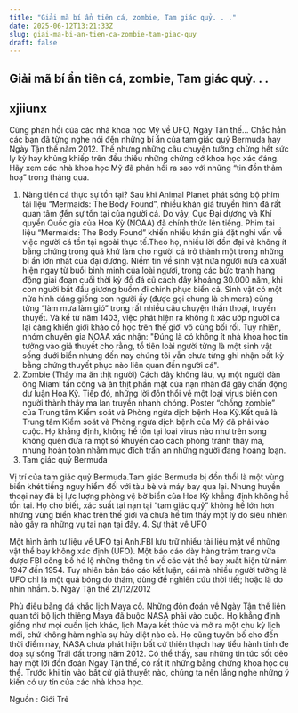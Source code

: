 ```yaml
---
title: "Giải mã bí ẩn tiên cá, zombie, Tam giác quỷ. . ."
date: 2025-06-12T13:21:33Z
slug: giai-ma-bi-an-tien-ca-zombie-tam-giac-quy
draft: false
---
```


## Giải mã bí ẩn tiên cá, zombie, Tam giác quỷ. . .

## xjiiunx

Cùng phản hồi của các nhà khoa học Mỹ về UFO, Ngày Tận thế...
Chắc hẳn các bạn đã từng nghe nói đến những bí ẩn của tam giác quỷ Bermuda hay Ngày Tận thế năm 2012. Thế nhưng những câu chuyện tưởng chừng hết sức ly kỳ hay khủng khiếp trên đều thiếu những chứng cớ khoa học xác đáng. Hãy xem các nhà khoa học Mỹ đã phản hồi ra sao với những “tin đồn thảm hoạ” trong tháng qua.
1. Nàng tiên cá thực sự tồn tại? 
Sau khi Animal Planet phát sóng bộ phim tài liệu “Mermaids: The Body Found”, nhiều khán giả truyền hình đã rất quan tâm đến sự tồn tại của người cá. Do vậy, Cục Đại dương và Khí quyển Quốc gia của Hoa Kỳ (NOAA) đã chính thức lên tiếng.
​Phim tài liệu “Mermaids: The Body Found” khiến nhiều khán giả đặt nghi vấn về việc người cá tồn tại ngoài thực tế.​Theo họ, nhiều lời đồn đại và không ít bằng chứng trong quá khứ làm cho người cá trở thành một trong những bí ẩn lớn nhất của đại dương. Niềm tin về sinh vật nửa người nửa cá xuất hiện ngay từ buổi bình minh của loài người, trong các bức tranh hang động giai đoạn cuối thời kỳ đồ đá cũ cách đây khoảng 30.000 năm, khi con người bắt đầu giương buồm đi chinh phục biển cả. 
​Sinh vật có một nửa hình dáng giống con người ấy (được gọi chung là chimera) cũng từng “làm mưa làm gió” trong rất nhiều câu chuyện thần thoại, truyền thuyết. Và kể từ năm 1403, việc phát hiện ra không ít xác ướp người cá lại càng khiến giới khảo cổ học trên thế giới vô cùng bối rối.
Tuy nhiên, nhóm chuyên gia NOAA xác nhận: "Đúng là có không ít nhà khoa học tin tưởng vào giả thuyết cho rằng, tổ tiên loài người từng là một sinh vật sống dưới biển nhưng đến nay chúng tôi vẫn chưa từng ghi nhận bất kỳ bằng chứng thuyết phục nào liên quan đến người cá". 
2. Zombie (Thây ma ăn thịt người)
Cách đây không lâu, vụ một người đàn ông Miami tấn công và ăn thịt phần mặt của nạn nhân đã gây chấn động dư luận Hoa Kỳ. Tiếp đó, những lời đồn thổi về một loại virus biến con người thành thây ma lan truyền nhanh chóng. 
​Poster “chống zombie” của Trung tâm Kiểm soát và Phòng ngừa dịch bệnh Hoa Kỳ.​Kết quả là Trung tâm Kiểm soát và Phòng ngừa dịch bệnh của Mỹ đã phải vào cuộc. Họ khẳng định, không hề tồn tại loại virus nào như trên song không quên đưa ra một số khuyến cáo cách phòng tránh thây ma, nhưng hoàn toàn nhằm mục đích trấn an những người đang hoảng loạn.
3. Tam giác quỷ Bermuda
 
​Vị trí của tam giác quỷ Bermuda.​Tam giác Bermuda bị đồn thổi là một vùng biển khét tiếng nguy hiểm đối với tàu bè và máy bay qua lại. Nhưng huyền thoại này đã bị lực lượng phòng vệ bờ biển của Hoa Kỳ khẳng định không hề tồn tại. 
Họ cho biết, xác suất tai nạn tại “tam giác quỷ” không hề lớn hơn những vùng biển khác trên thế giới và chưa hề tìm thấy một lý do siêu nhiên nào gây ra những vụ tai nạn tại đây.
4. Sự thật về UFO
 
​Một hình ảnh tư liệu về UFO tại Anh.​FBI lưu trữ nhiều tài liệu mật về những vật thể bay không xác định (UFO). Một báo cáo dày hàng trăm trang vừa được FBI công bố hé lộ những thông tin về các vật thể bay xuất hiện từ năm 1947 đến 1954. Tuy nhiên bản báo cáo kết luận, cái mà nhiều người tưởng là UFO chỉ là một quả bóng do thám, dùng để nghiên cứu thời tiết; hoặc là do nhìn nhầm.
5. Ngày Tận thế 21/12/2012 
 
​Phù điêu bằng đá khắc lịch Maya cổ.​ 
Những đồn đoán về Ngày Tận thế liên quan tới bộ lịch thiêng Maya đã buộc NASA phải vào cuộc. Họ khẳng định giống như mọi cuốn lịch khác, lịch Maya kết thúc và mở ra một chu kỳ lịch mới, chứ không hàm nghĩa sự hủy diệt nào cả. Họ cũng tuyên bố cho đến thời điểm này, NASA chưa phát hiện bất cứ thiên thạch hay tiểu hành tinh đe doạ sự sống Trái đất trong năm 2012. 
Có thể thấy, sau những tin tức sốt dẻo hay một lời đồn đoán Ngày Tận thế, có rất ít những bằng chứng khoa học cụ thể. Trước khi tin vào bất cứ giả thuyết nào, chúng ta nên lắng nghe những ý kiến có uy tín của các nhà khoa học. 
 
Nguồn : Giới Trẻ​